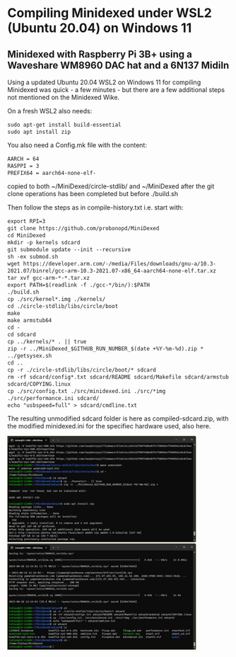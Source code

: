# Compiling Minidexed under WSL2 (Ubuntu 20.04) on Windows 11

## Minidexed with Raspberry Pi 3B+ using a Waveshare WM8960 DAC hat and a 6N137 MidiIn
Using a updated Ubuntu 20.04 WSL2 on Windows 11 for compiling Minidexed was quick - a few minutes - but there are a few additional steps not mentioned on the Minidexed Wike.

On a fresh WSL2 also needs:
``` 
sudo apt-get install build-essential
sudo apt install zip
``` 

You also need a Config.mk file with the content:
``` 
AARCH = 64
RASPPI = 3
PREFIX64 = aarch64-none-elf-
``` 

copied to both ~/MiniDexed/circle-stdlib/ and ~/MiniDexed after the git clone operations has been completed but before ./build.sh

Then follow the steps as in compile-history.txt i.e. start with:

``` 
export RPI=3
git clone https://github.com/probonopd/MiniDexed
cd MiniDexed
mkdir -p kernels sdcard
git submodule update --init --recursive
sh -ex submod.sh
wget https://developer.arm.com/-/media/Files/downloads/gnu-a/10.3-2021.07/binrel/gcc-arm-10.3-2021.07-x86_64-aarch64-none-elf.tar.xz
tar xvf gcc-arm-*-*.tar.xz
export PATH=$(readlink -f ./gcc-*/bin/):$PATH
./build.sh
cp ./src/kernel*.img ./kernels/
cd ./circle-stdlib/libs/circle/boot
make
make armstub64
cd -
cd sdcard
cp ../kernels/* . || true
zip -r ../MiniDexed_$GITHUB_RUN_NUMBER_$(date +%Y-%m-%d).zip *
../getsysex.sh
cd ..
cp -r ./circle-stdlib/libs/circle/boot/* sdcard
rm -rf sdcard/config*.txt sdcard/README sdcard/Makefile sdcard/armstub sdcard/COPYING.linux
cp ./src/config.txt ./src/minidexed.ini ./src/*img ./src/performance.ini sdcard/
echo "usbspeed=full" > sdcard/cmdline.txt
``` 

The resulting unmodified sdcard folder is here as compiled-sdcard.zip, with the modified minidexed.ini for the specifiec hardware used, also here.

<p align="left">
<img src="images/compile2.png" height="240" /> 
<img src="images/compile1.png" height="240" /> 
</p>
